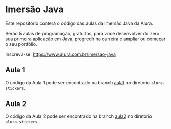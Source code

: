 # Imersão Java

Este repositório conterá o código das aulas da Imersão Java da Alura.

Serão 5 aulas de programação, gratuitas, para você desenvolver do zero sua primeira aplicação em Java, progredir na carreira e ampliar ou começar o seu portfólio.

Inscreva-se: https://www.alura.com.br/imersao-java 

## Aula 1

O código da Aula 1 pode ser encontrado na branch [aula1](https://github.com/alura-cursos/imersao-java-2/tree/aula1) no diretório `alura-stickers`.


## Aula 2

O código da Aula 2 pode ser encontrado na branch [aula2](https://github.com/alura-cursos/imersao-java-2/tree/aula2) no diretório `alura-stickers`.
    